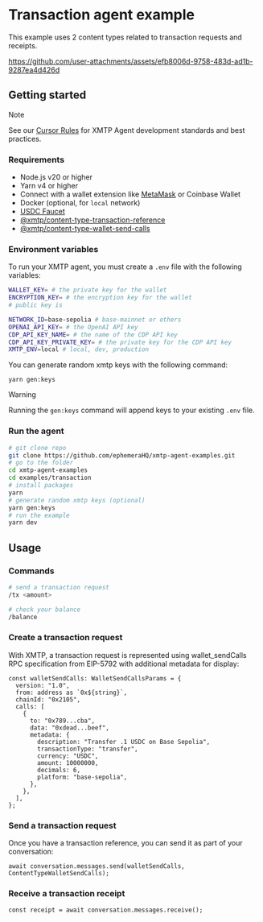 # Transaction agent example

This example uses 2 content types related to transaction requests and receipts.

https://github.com/user-attachments/assets/efb8006d-9758-483d-ad1b-9287ea4d426d

## Getting started

> [!NOTE]
> See our [Cursor Rules](/.cursor/README.md) for XMTP Agent development standards and best practices.

### Requirements

- Node.js v20 or higher
- Yarn v4 or higher
- Connect with a wallet extension like [MetaMask](https://metamask.io/) or Coinbase Wallet
- Docker (optional, for `local` network)
- [USDC Faucet](https://portal.cdp.coinbase.com/products/faucet)
- [@xmtp/content-type-transaction-reference](https://github.com/xmtp/xmtp-js/tree/main/content-types/content-type-transaction-reference)
- [@xmtp/content-type-wallet-send-calls](https://github.com/xmtp/xmtp-js/tree/main/content-types/content-type-wallet-send-calls)

### Environment variables

To run your XMTP agent, you must create a `.env` file with the following variables:

```bash
WALLET_KEY= # the private key for the wallet
ENCRYPTION_KEY= # the encryption key for the wallet
# public key is

NETWORK_ID=base-sepolia # base-mainnet or others
OPENAI_API_KEY= # the OpenAI API key
CDP_API_KEY_NAME= # the name of the CDP API key
CDP_API_KEY_PRIVATE_KEY= # the private key for the CDP API key
XMTP_ENV=local # local, dev, production
```

You can generate random xmtp keys with the following command:

```tsx
yarn gen:keys
```

> [!WARNING]
> Running the `gen:keys` command will append keys to your existing `.env` file.

### Run the agent

```bash
# git clone repo
git clone https://github.com/ephemeraHQ/xmtp-agent-examples.git
# go to the folder
cd xmtp-agent-examples
cd examples/transaction
# install packages
yarn
# generate random xmtp keys (optional)
yarn gen:keys
# run the example
yarn dev
```

## Usage

### Commands

```bash
# send a transaction request
/tx <amount>

# check your balance
/balance
```

### Create a transaction request

With XMTP, a transaction request is represented using wallet_sendCalls RPC specification from EIP-5792 with additional metadata for display:

```tsx
const walletSendCalls: WalletSendCallsParams = {
  version: "1.0",
  from: address as `0x${string}`,
  chainId: "0x2105",
  calls: [
    {
      to: "0x789...cba",
      data: "0xdead...beef",
      metadata: {
        description: "Transfer .1 USDC on Base Sepolia",
        transactionType: "transfer",
        currency: "USDC",
        amount: 10000000,
        decimals: 6,
        platform: "base-sepolia",
      },
    },
  ],
};
```

### Send a transaction request

Once you have a transaction reference, you can send it as part of your conversation:

```tsx
await conversation.messages.send(walletSendCalls, ContentTypeWalletSendCalls);
```

### Receive a transaction receipt

```tsx
const receipt = await conversation.messages.receive();
```

